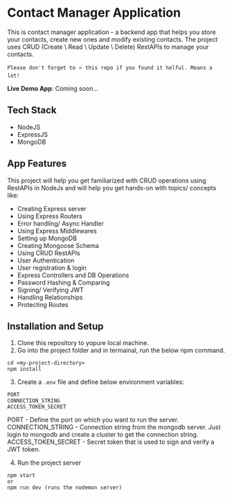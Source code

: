 
# Contact Manager Application

This is contact manager application - a backend app that helps you store your contacts, create new ones and modify existing contacts. The project uses CRUD (Create \ Read \ Update \ Delete) RestAPIs to manage your contacts.

```
Please don't forget to ⭐ this repo if you found it helful. Means a lot!
```

**Live Demo App**: Coming soon...

## Tech Stack

- NodeJS
- ExpressJS
- MongoDB
## App Features

This project will help you get familiarized with CRUD operations using RestAPIs in NodeJs and will help you get hands-on with topics/ concepts like:

- Creating Express server
- Using Express Routers
- Error handling/ Async Handler
- Using Express Middlewares
- Setting up MongoDB
- Creating Mongoose Schema
- Using CRUD RestAPIs
- User Authentication
- User registration & login
- Express Controllers and DB Operations
- Password Hashing & Comparing
- Signing/ Verifying JWT
- Handling Relationships
- Protecting Routes
## Installation and Setup

1. Clone this repository to yopure local machine.
2. Go into the project folder and in termainal, run the below npm command.

```
cd <my-project-directory>
npm install
```

3. Create a ```.env``` file and define below environment variables:

```
PORT
CONNECTION_STRING
ACCESS_TOKEN_SECRET
```
PORT - Define the port on which you want to run the server. \
CONNECTION_STRING - Connection string from the mongodb server. Just login to mongodb and create a cluster to get the connection string.\
ACCESS_TOKEN_SECRET - Secret token that is used to sign and verify a JWT token.

4. Run the project server
```
npm start
or
npm run dev (runs the nodemon server)
```

